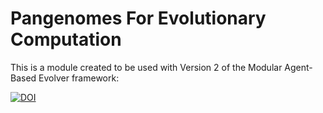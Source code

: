 # Pangenomes For Evolutionary Computation

This is a module created to be used with Version 2 of the Modular Agent-Based Evolver framework:

[![DOI](https://github.com/mercere99/MABE2.git)](https://github.com/mercere99/MABE2)
